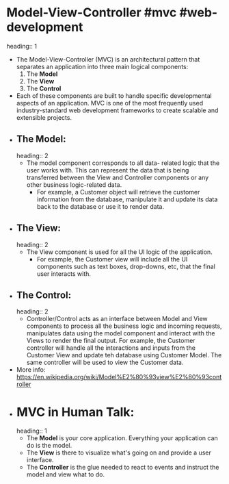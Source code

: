 # Model-View-Controller #mvc #web-development
heading:: 1
- The Model-View-Controller (MVC) is an architectural pattern that separates an application into three main logical components:
  1. The **Model**
  2. The **View**
  3. The **Control**
- Each of these components are built to handle specific developmental aspects of an application. MVC is one of the most frequently used industry-standard web development frameworks to create scalable and extensible projects.
- ## The Model:
  heading:: 2
	- The model component corresponds to all data- related logic that the user works with. This can represent the data that is being transferred between the View and Controller components or any other business logic-related data.
		- For example, a Customer object will retrieve the customer information from the database, manipulate it and update its data back to the database or use it to render data.
- ## The View:
  heading:: 2
	- The View component is used for all the UI logic of the application.
		- For example, the Customer view will include all the UI components such as text boxes, drop-downs, etc, that the final user interacts with.
- ## The Control:
  heading:: 2
	- Controller/Control acts as an interface between Model and View components to process all the business logic and incoming requests, manipulates data using the model component and interact with the Views to render the final output. For example, the Customer controller will handle all the interactions and inputs from the Customer View and update teh database using Customer Model. The same controller will be used to view the Customer data.
- More info: https://en.wikipedia.org/wiki/Model%E2%80%93view%E2%80%93controller
- # MVC in Human Talk:
  heading:: 1
	- The **Model** is your core application. Everything your application can do is the model.
	- The **View** is there to visualize what's going on and provide a user interface.
	- The **Controller** is the glue needed to react to events and instruct the model and view what to do.